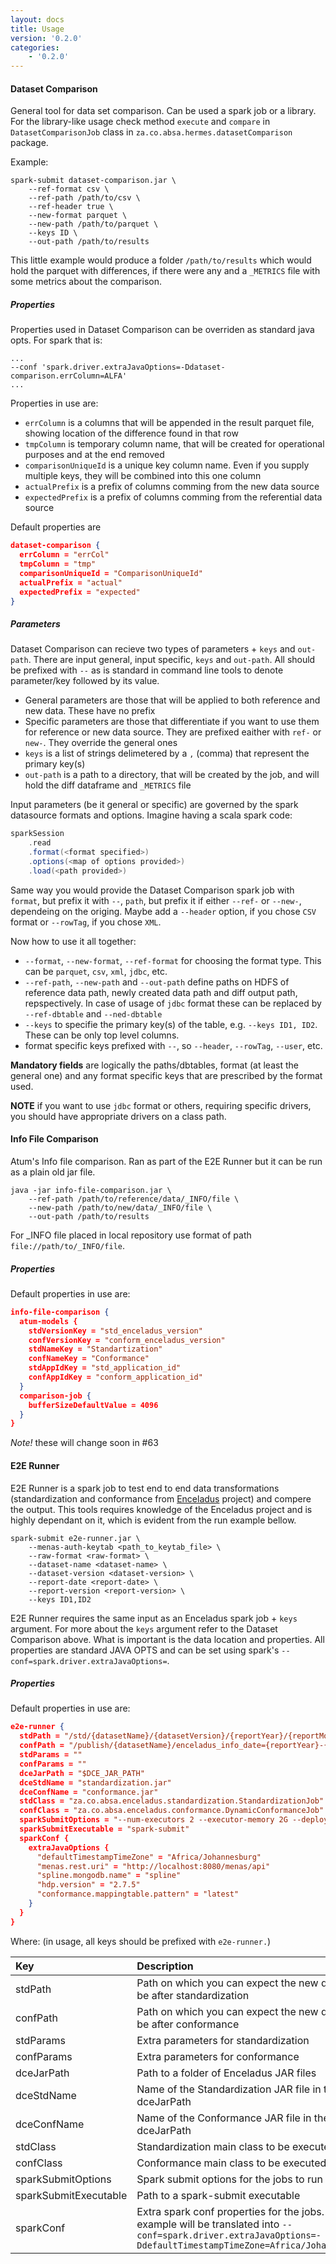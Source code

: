 ```yaml
---
layout: docs
title: Usage
version: '0.2.0'
categories:
    - '0.2.0'
---
```

#### Dataset Comparison

General tool for data set comparison. Can be used a spark job or a library. For the library-like usage check method `execute` and `compare` in `DatasetComparisonJob` class in `za.co.absa.hermes.datasetComparison` package.

Example:

```shell
spark-submit dataset-comparison.jar \
    --ref-format csv \
    --ref-path /path/to/csv \
    --ref-header true \
    --new-format parquet \
    --new-path /path/to/parquet \
    --keys ID \
    --out-path /path/to/results
```

This little example would produce a folder `/path/to/results` which would hold the parquet with differences, if there were any and
a `_METRICS` file with some metrics about the comparison.

##### Properties

Properties used in Dataset Comparison can be overriden as standard java opts. For spark that is:

```shell
...
--conf 'spark.driver.extraJavaOptions=-Ddataset-comparison.errColumn=ALFA'
...
```

Properties in use are:

- `errColumn` is a columns that will be appended in the result parquet file, showing location of the difference found in that row
- `tmpColumn` is temporary column name, that will be created for operational purposes and at the end removed
- `comparisonUniqueId` is a unique key column name. Even if you supply multiple keys, they will be combined into this one column
- `actualPrefix` is a prefix of columns comming from the new data source
- `expectedPrefix` is a prefix of columns comming from the referential data source

Default properties are

```json
dataset-comparison {
  errColumn = "errCol"
  tmpColumn = "tmp"
  comparisonUniqueId = "ComparisonUniqueId"
  actualPrefix = "actual"
  expectedPrefix = "expected"
}
```

##### Parameters

Dataset Comparison can recieve two types of parameters + `keys` and `out-path`. There are input general, input specific, `keys` and `out-path`. All should be prefixed with `--` as is standard in command line tools to denote parameter/key followed by its value.

- General parameters are those that will be applied to both reference and new data. These have no prefix
- Specific parameters are those that differentiate if you want to use them for reference or new data source. They are prefixed eaither with `ref-` or `new-`. They override the general ones
- `keys` is a list of strings delimetered by a `,` (comma) that represent the primary key(s)
- `out-path` is a path to a directory, that will be created by the job, and will hold the diff dataframe and `_METRICS` file

Input parameters (be it general or specific) are governed by the spark datasource formats and options. Imagine having a scala spark code:

```scala
sparkSession
    .read
    .format(<format specified>)
    .options(<map of options provided>)
    .load(<path provided>)
```

Same way you would provide the Dataset Comparison spark job with `format`, but prefix it with `--`, `path`, but prefix it if either `--ref-` or `--new-`, dependeing on the origing. Maybe add a `--header` option, if you chose `CSV` format or `--rowTag`, if you chose `XML`.

Now how to use it all together:

- `--format`, `--new-format`, `--ref-format` for choosing the format type. This can be `parquet`, `csv`, `xml`, `jdbc`, etc.
- `--ref-path`, `--new-path` and `--out-path` define paths on HDFS of reference data path, newly created data path and diff output path, repspectively. In case of usage of `jdbc` format these can be replaced by `--ref-dbtable` and `--ned-dbtable`
- `--keys` to specifie the primary key(s) of the table, e.g. `--keys ID1, ID2`. These can be only top level columns.
- format specific keys prefixed with `--`, so `--header`, `--rowTag`, `--user`, etc.

**Mandatory fields** are logically the paths/dbtables, format (at least the general one) and any format specific keys that are prescribed by the format used.

**NOTE** if you want to use `jdbc` format or others, requiring specific drivers, you should have appropriate drivers on a class path.

#### Info File Comparison

Atum's Info file comparison. Ran as part of the E2E Runner but it can be run as a plain old jar file.

```shell
java -jar info-file-comparison.jar \
    --ref-path /path/to/reference/data/_INFO/file \
    --new-path /path/to/new/data/_INFO/file \
    --out-path /path/to/results
```

For _INFO file placed in local repository use format of path `file://path/to/_INFO/file`.

##### Properties

Default properties in use are:

```json
info-file-comparison {
  atum-models {
    stdVersionKey = "std_enceladus_version"
    confVersionKey = "conform_enceladus_version"
    stdNameKey = "Standartization"
    confNameKey = "Conformance"
    stdAppIdKey = "std_application_id"
    confAppIdKey = "conform_application_id"
  }
  comparison-job {
    bufferSizeDefaultValue = 4096
  }
}
```
_Note!_ these will change soon in #63

#### E2E Runner

E2E Runner is a spark job to test end to end data transformations (standardization and conformance from [Enceladus](https://github.com/AbsaOSS/enceladus) project) and compere the output. This tools requires knowledge of the Enceladus project and is highly dependant on it, which is evident from the run example bellow.

```shell
spark-submit e2e-runner.jar \
    --menas-auth-keytab <path_to_keytab_file> \
    --raw-format <raw-format> \
    --dataset-name <dataset-name> \
    --dataset-version <dataset-version> \
    --report-date <report-date> \
    --report-version <report-version> \
    --keys ID1,ID2
```
E2E Runner requires the same input as an Enceladus spark job + `keys` argument. For more about the `keys` argument refer to the Dataset Comparison above. What is important is the data location and properties. All properties are standard JAVA OPTS and can be set using spark's `--conf=spark.driver.extraJavaOptions=`.

##### Properties
Default properties in use are:

```json
e2e-runner {
  stdPath = "/std/{datasetName}/{datasetVersion}/{reportYear}/{reportMonth}/{reportDay}/{reportVersion}"
  confPath = "/publish/{datasetName}/enceladus_info_date={reportYear}-{reportMonth}-{reportDay}/enceladus_info_version={reportVersion}"
  stdParams = ""
  confParams = ""
  dceJarPath = "$DCE_JAR_PATH"
  dceStdName = "standardization.jar"
  dceConfName = "conformance.jar"
  stdClass = "za.co.absa.enceladus.standardization.StandardizationJob"
  confClass = "za.co.absa.enceladus.conformance.DynamicConformanceJob"
  sparkSubmitOptions = "--num-executors 2 --executor-memory 2G --deploy-mode client"
  sparkSubmitExecutable = "spark-submit"
  sparkConf {
    extraJavaOptions {
      "defaultTimestampTimeZone" = "Africa/Johannesburg"
      "menas.rest.uri" = "http://localhost:8080/menas/api"
      "spline.mongodb.name" = "spline"
      "hdp.version" = "2.7.5"
      "conformance.mappingtable.pattern" = "latest"
    }
  }
}
```

Where: (in usage, all keys should be prefixed with `e2e-runner.`)

| Key | Description |
|:---|:---|
| stdPath | Path on which you can expect the new data to be after standardization |
| confPath | Path on which you can expect the new data to be after conformance |
| stdParams | Extra parameters for standardization |
| confParams | Extra parameters for conformance |
| dceJarPath | Path to a folder of Enceladus JAR files |
| dceStdName | Name of the Standardization JAR file in the dceJarPath |
| dceConfName | Name of the Conformance JAR file in the dceJarPath |
| stdClass | Standardization main class to be executed |
| confClass | Conformance main class to be executed |
| sparkSubmitOptions | Spark submit options for the jobs to run with |
| sparkSubmitExecutable | Path to a spark-submit executable |
| sparkConf | Extra spark conf properties for the jobs. For example will be translated into `--conf=spark.driver.extraJavaOptions=-DdefaultTimestampTimeZone=Africa/Johannesburg` |


